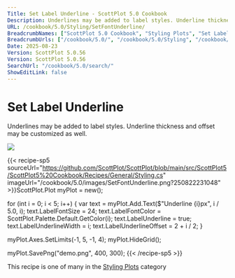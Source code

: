 ```yaml
---
Title: Set Label Underline - ScottPlot 5.0 Cookbook
Description: Underlines may be added to label styles. Underline thickness and offset may be customized as well.
URL: /cookbook/5.0/Styling/SetFontUnderline/
BreadcrumbNames: ["ScottPlot 5.0 Cookbook", "Styling Plots", "Set Label Underline"]
BreadcrumbUrls: ["/cookbook/5.0/", "/cookbook/5.0/Styling", "/cookbook/5.0/Styling/SetFontUnderline"]
Date: 2025-08-23
Version: ScottPlot 5.0.56
Version: ScottPlot 5.0.56
SearchUrl: "/cookbook/5.0/search/"
ShowEditLink: false
---
```



<div class='d-flex align-items-center mt-5'>
<h1 class='me-2 text-dark my-0 border-0'>Set Label Underline</h1>
</div>

Underlines may be added to label styles. Underline thickness and offset may be customized as well.

[![](/cookbook/5.0/images/SetFontUnderline.png?250822231048)](/cookbook/5.0/images/SetFontUnderline.png?250822231048)

{{< recipe-sp5 sourceUrl="https://github.com/ScottPlot/ScottPlot/blob/main/src/ScottPlot5/ScottPlot5%20Cookbook/Recipes/General/Styling.cs" imageUrl="/cookbook/5.0/images/SetFontUnderline.png?250822231048" >}}ScottPlot.Plot myPlot = new();

for (int i = 0; i &lt; 5; i++)
{
    var text = myPlot.Add.Text($"Underline {i}px", i / 5.0, i);
    text.LabelFontSize = 24;
    text.LabelFontColor = ScottPlot.Palette.Default.GetColor(i);
    text.LabelUnderline = true;
    text.LabelUnderlineWidth = i;
    text.LabelUnderlineOffset = 2 + i / 2;
}

myPlot.Axes.SetLimits(-1, 5, -1, 4);
myPlot.HideGrid();

myPlot.SavePng("demo.png", 400, 300);
{{< /recipe-sp5 >}}

<div class='my-5 text-center'>This recipe is one of many in the <a href='/cookbook/5.0/Styling'>Styling Plots</a> category</div>


